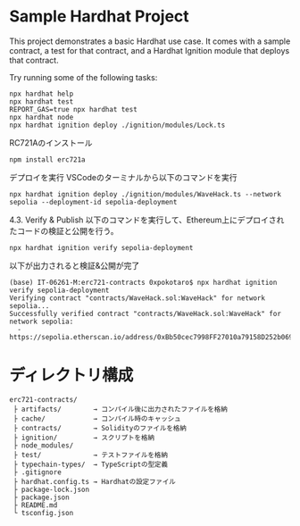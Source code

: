 # Sample Hardhat Project

This project demonstrates a basic Hardhat use case. It comes with a sample contract, a test for that contract, and a Hardhat Ignition module that deploys that contract.

Try running some of the following tasks:

```shell
npx hardhat help
npx hardhat test
REPORT_GAS=true npx hardhat test
npx hardhat node
npx hardhat ignition deploy ./ignition/modules/Lock.ts
```

RC721Aのインストール
```shell
npm install erc721a
```

デプロイを実行
VSCodeのターミナルから以下のコマンドを実行
```
npx hardhat ignition deploy ./ignition/modules/WaveHack.ts --network sepolia --deployment-id sepolia-deployment 
```

4.3. Verify & Publish
以下のコマンドを実行して、Ethereum上にデプロイされたコードの検証と公開を行う。
```
npx hardhat ignition verify sepolia-deployment
```
以下が出力されると検証&公開が完了
```
(base) IT-06261-M:erc721-contracts 0xpokotaro$ npx hardhat ignition verify sepolia-deployment
Verifying contract "contracts/WaveHack.sol:WaveHack" for network sepolia...
Successfully verified contract "contracts/WaveHack.sol:WaveHack" for network sepolia:
  - https://sepolia.etherscan.io/address/0xBb50cec7998FF27010a79158D252b069775342a1#code
```

# ディレクトリ構成
```
erc721-contracts/
 ├ artifacts/        → コンパイル後に出力されたファイルを格納
 ├ cache/            → コンパイル時のキャッシュ
 ├ contracts/        → Solidityのファイルを格納
 ├ ignition/         → スクリプトを格納
 ├ node_modules/
 ├ test/             → テストファイルを格納
 ├ typechain-types/  → TypeScriptの型定義
 ├ .gitignore
 ├ hardhat.config.ts → Hardhatの設定ファイル
 ├ package-lock.json
 ├ package.json
 ├ README.md
 └ tsconfig.json
```
